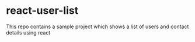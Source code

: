 
# react-user-list
This repo contains a sample project which shows a list of users and contact details using react 
